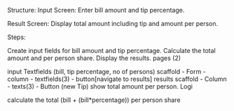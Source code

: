 Structure:
Input Screen: Enter bill amount and tip percentage.

Result Screen: Display total amount including tip and amount per person.

Steps:

Create input fields for bill amount and tip percentage.
Calculate the total amount and per person share.
Display the results.
pages (2)

input
Textfields (bill, tip percentage, no of persons) scaffold - Form - column - textfields(3) - button[navigate to results]
results
scaffold - Column - texts(3) - Button (new Tip)
show total amount per person.
Logi

calculate the total (bill + (bill*percentage))
per person share